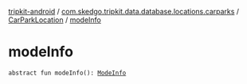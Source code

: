 [tripkit-android](../../index.md) / [com.skedgo.tripkit.data.database.locations.carparks](../index.md) / [CarParkLocation](index.md) / [modeInfo](./mode-info.md)

# modeInfo

`abstract fun modeInfo(): `[`ModeInfo`](../../com.skedgo.tripkit.routing/-mode-info/index.md)